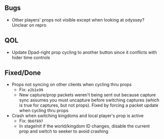 ## Bugs
* Other players' props not visible except when looking at odyssey? Unclear on repro

## QOL
* Update Dpad-right prop cycling to another button since it conflicts with hider time controls

## Fixed/Done
* Props not syncing on other clients when cycling thru props
  * Fix: `e2b1e99`
  * New capture/prop packets weren't being sent out because capture sync assumes you must uncapture before switching captures (which is true for captures, but not props). Fixed by forcing a packet update when cycling thru props
* Crash when switching kingdoms and local player's prop is active
  * Fix: `9b6f897`
  * In stageInit if the world/kingdom ID changes, disable the current prop and switch to seeker to avoid crashing